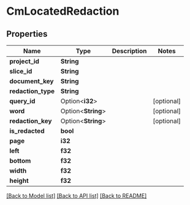 # CmLocatedRedaction

## Properties

Name | Type | Description | Notes
------------ | ------------- | ------------- | -------------
**project_id** | **String** |  | 
**slice_id** | **String** |  | 
**document_key** | **String** |  | 
**redaction_type** | **String** |  | 
**query_id** | Option<**i32**> |  | [optional]
**word** | Option<**String**> |  | [optional]
**redaction_key** | Option<**String**> |  | [optional]
**is_redacted** | **bool** |  | 
**page** | **i32** |  | 
**left** | **f32** |  | 
**bottom** | **f32** |  | 
**width** | **f32** |  | 
**height** | **f32** |  | 

[[Back to Model list]](../README.md#documentation-for-models) [[Back to API list]](../README.md#documentation-for-api-endpoints) [[Back to README]](../README.md)


